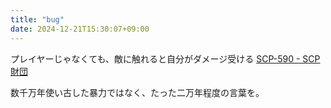 ```yaml
---
title: "bug"
date: 2024-12-21T15:30:07+09:00
---
```

プレイヤーじゃなくても、敵に触れると自分がダメージ受ける
[SCP-590 - SCP財団](http://scp-jp.wikidot.com/scp-590)





数千万年使い古した暴力ではなく、たった二万年程度の言葉を。
